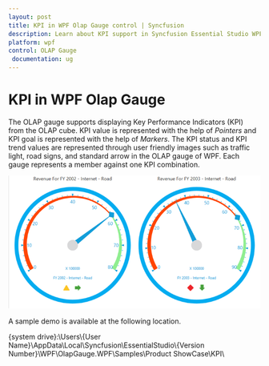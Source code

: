 ```yaml
---
layout: post
title: KPI in WPF Olap Gauge control | Syncfusion
description: Learn about KPI support in Syncfusion Essential Studio WPF Olap Gauge control, its elements and more details.
platform: wpf
control: OLAP Gauge
 documentation: ug
---
```


# KPI in WPF Olap Gauge

The OLAP gauge supports displaying Key Performance Indicators (KPI) from the OLAP cube. KPI value is represented with the help of _Pointers_ and KPI goal is represented with the help of _Markers_. The KPI status and KPI trend values are represented through user friendly images such as traffic light, road signs, and standard arrow in the OLAP gauge of WPF. Each gauge represents a member against one KPI combination.

![WPF OLAPGauge displays KPI from the OLAP cube](KPI_images/KPI-image.png)

A sample demo is available at the following location.

{system drive}:\Users\\{User Name}\AppData\Local\Syncfusion\EssentialStudio\\{Version Number}\WPF\OlapGauge.WPF\Samples\Product ShowCase\KPI\
